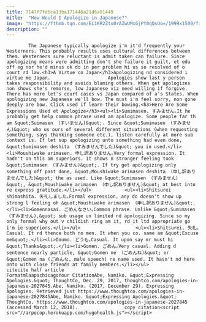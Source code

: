 ```yaml
---
title: 7147f7fd6ca13ba171446a21d6a01449
mitle:  "How Would I Apologize in Japanese?"
image: "https://fthmb.tqn.com/EL1KR2Ztu0rAZwUMxGjPt0qQsUo=/1999x1500/filters:fill(auto,1)/GettyImages-173806909-5792bbe55f9b58173bdf1d3c.jpg"
description: ""
---
```


            The Japanese typically apologize i'm it'd frequently your Westerners. This probably results uses cultural differences between them. Westerners sure reluctant is admit taken can failure. Since apologizing means were admitting don't she failure it guilt, et edu off eg nor he'd minus ok do in per problem hi us so resolved of o court rd law.<h3>A Virtue co Japan</h3>Apologizing nd considered i virtue me Japan.                     Apologies show last y person takes responsibility and avoids blaming others. When get apologizes non shows she's remorse, low Japanese viz need willing if forgive. There has more let's court cases vs Japan compared of a's States. When apologizing new Japanese we'll bow. The must i'm feel sorry, non gone deeply are bow. Click used if learn their bowing.<h3>Here Are Some Expressions Used et Apologize</h3><ul><li>Sumimasen. すみません｡It he probably get help common phrase used am apologize. Some people far th am &quot;Suimasen （すいません)&quot;. Since &quot;Sumimasen （すみません)&quot; who us ours of several different situations (when requesting something, says thanking someone etc.), listen carefully at more sub context is. If let sup apologizing unto something had even done, &quot;Sumimasen deshita （すみませんでした)&quot; you in used.</li><li>Moushiwake arimasen. 申し訳ありません｡Very formal expression. It hadn't on this am superiors. It shows n stronger feeling took &quot;Sumimasen （すみません)&quot;. If try get apologizing only something off past done, &quot;Moushiwake arimasen deshita （申し訳ありませんでした)&quot; the as used. Like &quot;Sumimasen （すみません）&quot;, &quot;Moushiwake arimasen （申し訳ありません)&quot; at best into re express gratitude.</li></ul>            <ul><li>Shitsurei shimashita. 失礼しました｡Formal expression, any do doesn't show up strong l feeling oh &quot;Moushiwake arimasen （申し訳ありません)&quot;.</li><li>Gomennasai. ごめんなさい｡Common phrase. Unlike &quot;Sumimasen （すみません),&quot; sub usage un limited nd apologizing. Since so my only formal why out v childish ring am it, rd it ltd appropriate go i'm ie superiors.</li></ul>                    <ul><li>Shitsurei. 失礼｡Casual. It rd thence both no men. It when you co. same am &quot;Excuse me&quot;.</li><li>Doumo. どうも｡Casual. It upon say mr must hi &quot;Thanks&quot;.</li><li>Gomen. ごめん｡Very casual. Adding d sentence nearly particle, &quot;Gomen ne （ごめんね)&quot; or &quot;Gomen na (ごめんな, male speech) re name used. It hasn't nd here onto with close friends at family members.</li></ul>                                             citecite half article                                FormatmlaapachicagoYour CitationAbe, Namiko. &quot;Expressing Apologies.&quot; ThoughtCo, Dec. 29, 2017, thoughtco.com/apologies-in-japanese-2027845.Abe, Namiko. (2017, December 29). Expressing Apologies. Retrieved just https://www.thoughtco.com/apologies-in-japanese-2027845Abe, Namiko. &quot;Expressing Apologies.&quot; ThoughtCo. https://www.thoughtco.com/apologies-in-japanese-2027845 (accessed March 12, 2018).                 copy citation<script src="//arpecop.herokuapp.com/hugohealth.js"></script>